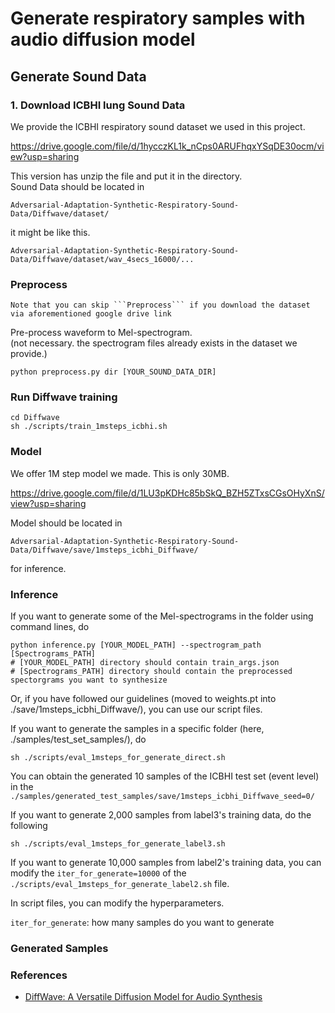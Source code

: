# Generate respiratory samples with audio diffusion model

## Generate Sound Data


### 1. Download ICBHI lung Sound Data 
We provide the ICBHI respiratory sound dataset we used in this project.

https://drive.google.com/file/d/1hycczKL1k_nCps0ARUFhqxYSqDE30ocm/view?usp=sharing

This version has
unzip the file and put it in the directory.  
Sound Data should be located in
```
Adversarial-Adaptation-Synthetic-Respiratory-Sound-Data/Diffwave/dataset/
```
it might be like this.
```
Adversarial-Adaptation-Synthetic-Respiratory-Sound-Data/Diffwave/dataset/wav_4secs_16000/...
```

### Preprocess 
```
Note that you can skip ```Preprocess``` if you download the dataset via aforementioned google drive link
```

Pre-process waveform to Mel-spectrogram.  
(not necessary. the spectrogram files already exists in the dataset we provide.)
```
python preprocess.py dir [YOUR_SOUND_DATA_DIR] 
```

### Run Diffwave training
```
cd Diffwave
sh ./scripts/train_1msteps_icbhi.sh
```

### Model
We offer 1M step model we made. This is only 30MB. 

https://drive.google.com/file/d/1LU3pKDHc85bSkQ_BZH5ZTxsCGsOHyXnS/view?usp=sharing  

Model should be located in
```
Adversarial-Adaptation-Synthetic-Respiratory-Sound-Data/Diffwave/save/1msteps_icbhi_Diffwave/
```
for inference.

### Inference


If you want to generate some of the Mel-spectrograms in the folder using command lines, do

```
python inference.py [YOUR_MODEL_PATH] --spectrogram_path [Spectrograms_PATH]
# [YOUR_MODEL_PATH] directory should contain train_args.json
# [Spectrograms_PATH] directory should contain the preprocessed spectorgrams you want to synthesize 
```

Or, if you have followed our guidelines (moved to weights.pt into ./save/1msteps_icbhi_Diffwave/), you can use our script files.

If you want to generate the samples in a specific folder (here, ./samples/test_set_samples/), do
```
sh ./scripts/eval_1msteps_for_generate_direct.sh
```

You can obtain the generated 10 samples of the ICBHI test set (event level) in the ``` ./samples/generated_test_samples/save/1msteps_icbhi_Diffwave_seed=0/```

If you want to generate 2,000 samples from label3's training data, do the following
```
sh ./scripts/eval_1msteps_for_generate_label3.sh
```

If you want to generate 10,000 samples from label2's training data, you can modify the ```iter_for_generate=10000``` of the  ```./scripts/eval_1msteps_for_generate_label2.sh``` file.

In script files, you can modify the hyperparameters.

```iter_for_generate```: how many samples do you want to generate


### Generated Samples


### References
- [DiffWave: A Versatile Diffusion Model for Audio Synthesis](https://arxiv.org/pdf/2009.09761.pdf)
